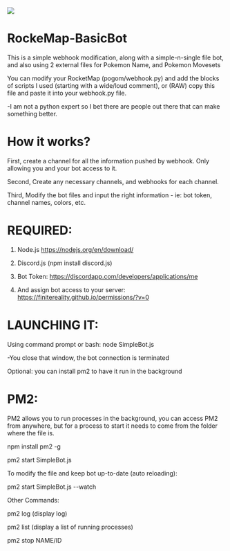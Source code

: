 <img src="http://doctypestudios.com/PMAP/SimpleBot.jpg" />

# RockeMap-BasicBot
This is a simple webhook modification, along with a simple-n-single file bot, and 
also using 2 external files for Pokemon Name, and Pokemon Movesets

You can modify your RocketMap (pogom/webhook.py) and add the blocks of scripts I used (starting with a wide/loud comment), 
or (RAW) copy this file and paste it into your webhook.py file.

-I am not a python expert so I bet there are people out there that can make something better.

# How it works?
First, create a channel for all the information pushed by webhook. Only allowing you and your bot access to it.

Second, Create any necessary channels, and webhooks for each channel.

Third, Modify the bot files and input the right information - ie: bot token, channel names, colors, etc.

# REQUIRED:
1) Node.js https://nodejs.org/en/download/  

2) Discord.js (npm install discord.js) 

3) Bot Token: https://discordapp.com/developers/applications/me  

4) And assign bot access to your server: https://finitereality.github.io/permissions/?v=0

# LAUNCHING IT:
Using command prompt or bash: node SimpleBot.js

-You close that window, the bot connection is terminated

Optional: you can install pm2 to have it run in the background

# PM2:
PM2 allows you to run processes in the background, you can access PM2 from anywhere, but for a process to start it needs to come from the folder where the file is.

npm install pm2 -g

pm2 start SimpleBot.js

To modify the file and keep bot up-to-date (auto reloading):

pm2 start SimpleBot.js --watch

Other Commands:

pm2 log (display log)

pm2 list (display a list of running processes)

pm2 stop NAME/ID
